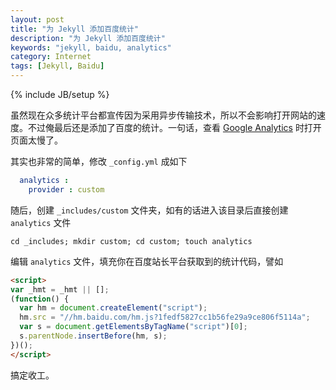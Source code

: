 ```yaml
---
layout: post
title: "为 Jekyll 添加百度统计"
description: "为 Jekyll 添加百度统计"
keywords: "jekyll, baidu, analytics"
category: Internet
tags: [Jekyll, Baidu]
---
```

{% include JB/setup %}

虽然现在众多统计平台都宣传因为采用异步传输技术，所以不会影响打开网站的速度。不过俺最后还是添加了百度的统计。一句话，查看 [Google Analytics]() 时打开页面太慢了。

其实也非常的简单，修改 `_config.yml` 成如下

```yaml
  analytics :
    provider : custom
```

<!-- more -->

随后，创建 `_includes/custom` 文件夹，如有的话进入该目录后直接创建 `analytics` 文件

    cd _includes; mkdir custom; cd custom; touch analytics

编辑 `analytics` 文件，填充你在百度站长平台获取到的统计代码，譬如

```html
<script>
var _hmt = _hmt || [];
(function() {
  var hm = document.createElement("script");
  hm.src = "//hm.baidu.com/hm.js?1fedf5827cc1b56fe29a9ce806f5114a";
  var s = document.getElementsByTagName("script")[0]; 
  s.parentNode.insertBefore(hm, s);
})();
</script>
```

搞定收工。
